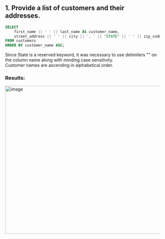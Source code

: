 ## 1. Provide a list of customers and their addresses.
````sql
SELECT 
    first_name || ' ' || last_name AS customer_name, 
    street_address || ' ' || city || ', ' || "STATE" || ' ' || zip_code AS customer_address
FROM customers 
ORDER BY customer_name ASC;
````
Since State is a reserved keyword, it was necessary to use delimiters "" on the column name along with minding case sensitivity.   
Customer names are ascending in alphabetical order.

### Results: 
<img width="587" height="481" alt="image" src="https://github.com/user-attachments/assets/aac3001b-96d6-4030-9834-030cc0b0bd07" />
